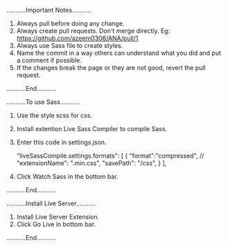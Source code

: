 ...........Important Notes...........

1. Always pull before doing any change.
1. Always create pull requests. Don't merge directly. Eg: https://github.com/azeem0306/ANA/pull/1
2. Always use Sass file to create styles.
3. Name the commit in a way others can understand what you did and put a comment if possible.
4. If the changes break the page or they are not good, revert the pull request.

...........End...........


...........To use Sass...........

1. Use the style scss for css. 
2. Install extention Live Sass Compiler to compile Sass.
3. Enter this code in settings.json.

    "liveSassCompile.settings.formats": [
        {
            "format":"compressed",
            // "extensionName": ".min.css",
            "savePath": "/css",
        }
    ],
4. Click Watch Sass in the bottom bar.

...........End...........



...........Install Live Server...........

1. Install Live Server Extension.
2. Click Go Live in bottom bar. 

...........End...........
